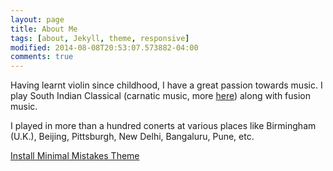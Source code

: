 ```yaml
---
layout: page
title: About Me
tags: [about, Jekyll, theme, responsive]
modified: 2014-08-08T20:53:07.573882-04:00
comments: true
---
```


Having learnt violin since childhood, I have a great passion towards music.
I play South Indian Classical (carnatic music, more [here](wikipedia.org)) along with fusion music.

I played in more than a hundred conerts at various places like Birmingham (U.K.), Beijing, Pittsburgh, New Delhi, Bangaluru, Pune, etc. 

<a markdown="0" href="{{ site.url }}/theme-setup" class="btn">Install Minimal Mistakes Theme</a>
